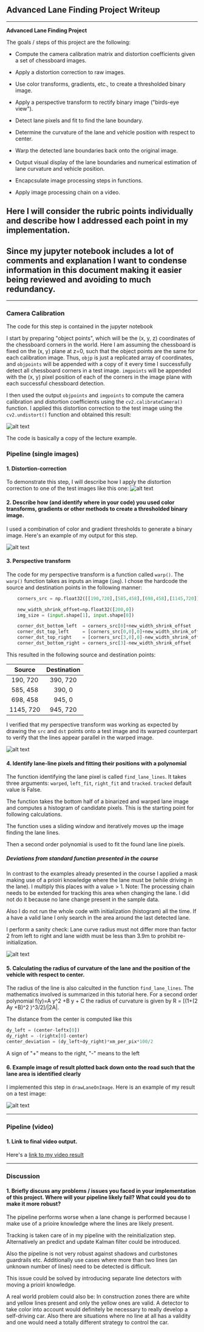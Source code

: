 ## Advanced Lane Finding Project Writeup


---

**Advanced Lane Finding Project**

The goals / steps of this project are the following:

* Compute the camera calibration matrix and distortion coefficients given a set of chessboard images.
* Apply a distortion correction to raw images.
* Use color transforms, gradients, etc., to create a thresholded binary image.
* Apply a perspective transform to rectify binary image ("birds-eye view").
* Detect lane pixels and fit to find the lane boundary.
* Determine the curvature of the lane and vehicle position with respect to center.
* Warp the detected lane boundaries back onto the original image.
* Output visual display of the lane boundaries and numerical estimation of lane curvature and vehicle position.

  

* Encapcsulate image processing steps in functions.
* Apply image processing chain on a video.

[//]: # (Image References)

[image1]: ./output_images/undistorted_chessboard.png "Undistorted"
[image2]: ./output_images/undistorted_sample.png "Road Transformed"
[image3]: ./output_images/binary_threshold.png "Binary Example"
[image4]: ./output_images/warped.png "Warp Example"
[image5]: ./output_images/line_pixels_and_fit.png "Fit Visual"
[image6]: ./output_images/result_layered_lane_boundaries.png "Output"
[video1]: ./project_video.mp4 "Video"


## Here I will consider the rubric points individually and describe how I addressed each point in my implementation. 

## Since my jupyter notebook includes a lot of comments and explanation I want to condense information in this document making it easier being reviewed and avoiding to much redundancy.

---


### Camera Calibration

The code for this step is contained in the jupyter notebook 

I start by preparing "object points", which will be the (x, y, z) coordinates of the chessboard corners in the world. Here I am assuming the chessboard is fixed on the (x, y) plane at z=0, such that the object points are the same for each calibration image.  Thus, `objp` is just a replicated array of coordinates, and `objpoints` will be appended with a copy of it every time I successfully detect all chessboard corners in a test image.  `imgpoints` will be appended with the (x, y) pixel position of each of the corners in the image plane with each successful chessboard detection.  

I then used the output `objpoints` and `imgpoints` to compute the camera calibration and distortion coefficients using the `cv2.calibrateCamera()` function.  I applied this distortion correction to the test image using the `cv2.undistort()` function and obtained this result: 

![alt text][image1]

The code is basically a copy of the lecture example.

### Pipeline (single images)

#### 1. Distortion-correction

To demonstrate this step, I will describe how I apply the distortion correction to one of the test images like this one:
![alt text][image2]

#### 2. Describe how (and identify where in your code) you used color transforms, gradients or other methods to create a thresholded binary image. 

I used a combination of color and gradient thresholds to generate a binary image. Here's an example of my output for this step. 

![alt text][image3]

#### 3. Perspective transform 

The code for my perspective transform is a function called `warp()`. The `warp()` function takes as inputs an image (`img`). I chose the hardcode the source and destination points in the following manner:

```python
    corners_src = np.float32([[190,720],[585,458],[698,458],[1145,720]])

    new_width_shrink_offset=np.float32([200,0])
    img_size = (input.shape[1], input.shape[0])

    corner_dst_bottom_left  = corners_src[0]+new_width_shrink_offset
    corner_dst_top_left     = [corners_src[0,0],0]+new_width_shrink_offset
    corner_dst_top_right    = [corners_src[3,0],0]-new_width_shrink_offset
    corner_dst_bottom_right = corners_src[3]-new_width_shrink_offset
```

This resulted in the following source and destination points:

| Source        | Destination   | 
|:-------------:|:-------------:| 
| 190, 720      | 390, 720      | 
| 585, 458      | 390, 0        |
| 698, 458      | 945, 0        |
| 1145, 720     | 945, 720      |

I verified that my perspective transform was working as expected by drawing the `src` and `dst` points onto a test image and its warped counterpart to verify that the lines appear parallel in the warped image.

![alt text][image4]

#### 4. Identify lane-line pixels and fitting their positions with a polynomial

The function identifying the lane pixel is called `find_lane_lines`. It takes three arguments: `warped`, `left_fit`, `right_fit` and `tracked`. `tracked` default value is False.

The function takes the bottom half of a binarized and warped lane image and computes a histogram of candidate pixels. This is the starting point for following calculations.

The function uses a sliding window and iteratively moves up the image finding the lane lines.

Then a second order polynomial is used to fit the found lane line pixels.

#####  Deviations from standard function presented in the course

In contrast to the examples already presented in the course I applied a mask making use of a prioiri knowledge where the lane must be (while driving in the lane). I multiply this places with a value > 1. Note: The processing chain needs to be extended  for tracking this area when changing the lane. I did not do it because no lane change present in the sample data.

Also I do not run the whole code with initialization (histogram) all the time. If a have a valid lane I only search in the area around the last detected lane.

I perform a sanity check: Lane curve radius must not differ more than factor 2 from left to right and lane width must be less than 3.9m to prohibit re-initialization.

![alt text][image5]

#### 5. Calculating the radius of curvature of the lane and the position of the vehicle with respect to center.

The radius of the line is also calculted in the function `find_lane_lines`. The mathematics involved is summarized in this tutorial here.
For a second order polynomial f(y)=A y^2 +B y + C the radius of curvature is given by R = [(1+(2 Ay +B)^2 )^3/2]/|2A|.

The distance from the center is computed like this

```python
dy_left = (center-leftx[0])
dy_right = -(rightx[0]-center)
center_deviation = (dy_left+dy_right)*xm_per_pix*100/2

```

A sign of "+" means to the right, "-" means to the left

#### 6. Example image of result plotted back down onto the road such that the lane area is identified clearly

I implemented this step in `drawLaneOnImage`. Here is an example of my result on a test image:

![alt text][image6]

---

### Pipeline (video)

#### 1. Link to final video output.

Here's a [link to my video result](./project_video.mp4)

---

### Discussion

#### 1. Briefly discuss any problems / issues you faced in your implementation of this project.  Where will your pipeline likely fail?  What could you do to make it more robust?

The pipeline performs worse when a lane change is performed because I make use of a prioire knowledge where the lines are likely present. 

Tracking is taken care of in my pipeline with the reinitialization step. Alternatively an predict and update Kalman filter could be introduced.

Also the pipeline is not very robust against shadows and curbstones guardrails etc. Additionally use cases where more than two lines (an unknown number of lines) need to be detected is difficult.

This issue could be solved by introducing separate line detectors with moving a prioiri knowledge.

A real world problem could also be: In construction zones there are white and yellow lines present and only the yellow ones are valid. A detector to take color into account would definitely be necessary to really develop a self-driving car. Also there are situations where no line at all has a validity and one would need a totally different strategy to control the car.
